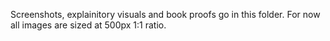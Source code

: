 Screenshots, explainitory visuals and book proofs go in this folder. For now all images are sized at 500px 1:1 ratio.
